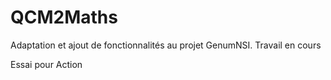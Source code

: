 # QCM2Maths

Adaptation et ajout de fonctionnalités au projet GenumNSI. Travail en cours

Essai pour Action
